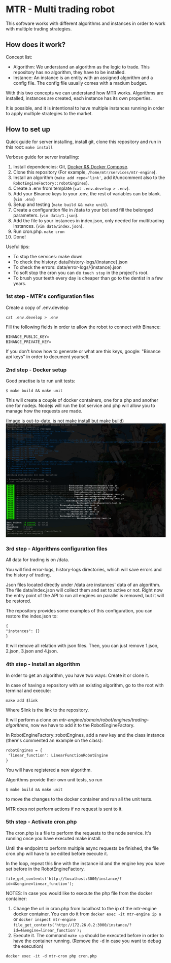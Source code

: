 # MTR - Multi trading robot

This software works with different algorithms and instances in order to work with multiple trading strategies.

## How does it work?

Concept list:

- Algorithm: We understand an algorithm as the logic to trade. This repository has no algorithm, they have to be installed.
- Instance: An instance is an entity with an assigned algorithm and a config file. The config file usually comes with a maxium budget.

With this two concepts we can understand how MTR works. Algorithms are installed, instances are created, each instance has its own properties.

It is possible, and it is intentional to have multiple instances running in order to apply multiple strategies to the market.

## How to set up

Quick guide for server installing, install git, clone this repository and run in this root: `make install`

Verbose guide for server installing:

1. Install dependencies: Git, [Docker && Docker Compose](https://wiki.archlinux.org/title/docker#Installation). 
2. Clone this repository (For example, `/home/mtr/services/mtr-engine`).
3. Install an algorithm (`make add repo='link'`, add it/uncomment also to the `RobotEngineFactory::robotEngines`).
4. Create a .env from template (`cat .env.develop > .env`).
5. Add your Binance keys to your .env, the rest of variables can be blank. (`vim .env`)
6. Setup and testing (`make build && make unit`).
7. Create a configuration file in /data to your bot and fill the belonged parameters. (`vim data/1.json`).
8. Add the file to your instances in index.json, only needed for multitrading instances. (`vim data/index.json`).
9. Run cron.php. `make cron`
10. Done!

Useful tips:

* To stop the services: make down
* To check the history: data/history-logs/{instance}.json
* To check the errors: data/error-logs/{instance}.json
* To soft stop the cron you can do `touch stop` in the project's root.
* To brush your teeth every day is cheaper than go to the dentist in a few years.

### 1st step - MTR's configuration files

Create a copy of .env.develop

```
cat .env.develop > .env
```

Fill the following fields in order to allow the robot to connect with Binance:

```
BINANCE_PUBLIC_KEY=
BINANCE_PRIVATE_KEY=
```

If you don't know how to generate or what are this keys, google: "Binance api keys" in order to document yourself.

### 2nd step - Docker setup

Good practise is to run unit tests:

```
$ make build && make unit
```

This will create a couple of docker containers, one for a php and another one for nodejs. Nodejs will run the bot service
 and php will allow you to manage how the requests are made.

(Image is out-to-date, is not make install but make build)
![Make install and unit output](https://raw.githubusercontent.com/hanschrome/mtr-engine/main/doc/screenshots/make_install_unit.png)

### 3rd step - Algorithms configuration files

All data for trading is on /data.

You will find error-logs, history-logs directories, which will save errors and the history of trading.

Json files located directly under /data are instances' data of an algorithm. The file data/index.json will collect them
 and set to active or not. Right now the entry point of the API to run all engines on parallel is removed, but it will be
 restored.

The repository provides some examples of this configuration, you can restore the index.json to:

```
{
"instances": {}
}
```

It will remove all relation with json files. Then, you can just remove 1.json, 2.json, 3.json and 4.json.

### 4th step - Install an algorithm

In order to get an algorithm, you have two ways: Create it or clone it.

In case of having a repository with an existing algorithm, go to the root with terminal and execute:

```
make add $link
```

Where $link is the link to the repository.

It will perform a clone on *mtr-engine/domain/robot/engines/trading-algorithms*, now we have to add it to the RobotEngineFactory.

In RobotEngineFactory::robotEngines, add a new key and the class instance (there's commented an example on the class):

```
robotEngines = {
 'linear_function': LinearFunctionRobotEngine
}
```

You will have registered a new algorithm.

Algorithms provide their own unit tests, so run 
```
$ make build && make unit
```
to move the changes to the docker container and run all the unit tests.

MTR does not perform actions if no request is sent to it.

### 5th step - Activate cron.php

The cron.php is a file to perform the requests to the node service. It's running once you have executed make install.

Until the endpoint to perform multiple async requests be finished, the file cron.php will have to be edited before
 execute it.

In the loop, repeat this line with the instance id and the engine key you have set before in the RobotEngineFactory.

```
file_get_contents('http://localhost:3000/instance/?id=4&engine=linear_function');
```

NOTES: In case you would like to execute the php file from the docker container:

1. Change the url in cron.php from localhost to the ip of the mtr-engine docker container. You can do it from `docker exec -it mtr-engine ip a` or `docker inspect mtr-engine`
`file_get_contents('http://172.26.0.2:3000/instance/?id=4&engine=linear_function');`
2. Execute it. The command `make up` should be executed before in order to have the container running. (Remove the -d in case you want to debug the execution)

```
docker exec -it -d mtr-cron php cron.php
```